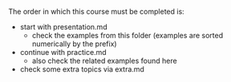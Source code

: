 The order in which this course must be completed is:
* start with presentation.md
    * check the examples from this folder (examples are sorted numerically by the prefix)
* continue with practice.md
    * also check the related examples found here
* check some extra topics via extra.md
